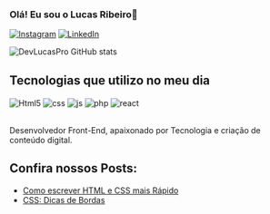 ### Olá! Eu sou o Lucas Ribeiro👋

[![Instagram](https://img.shields.io/badge/Instagram-E4405F?style=for-the-badge&logo=instagram&logoColor=white)](https://www.instagram.com/devcodepro)
[![LinkedIn](https://img.shields.io/badge/LinkedIn-0077B5?style=for-the-badge&logo=linkedin&logoColor=white)](https://www.linkedin.com/in/lucas-ribeiro-06347520a/)

![DevLucasPro GitHub stats](https://github-readme-stats.vercel.app/api?username=devlucaspro&show_icons=true&theme=radical)

## Tecnologias que utilizo no meu dia

<div>
    <img align="center" alt="Html5" src="https://img.shields.io/badge/HTML5-E34F26?style=for-the-badge&logo=html5&logoColor=white"/>
     <img align="center" alt="css" src="https://img.shields.io/badge/CSS-239120?&style=for-the-badge&logo=css3&logoColor=white"/>
     <img align="center" alt="js" src="https://img.shields.io/badge/JavaScript-F7DF1E?style=for-the-badge&logo=javascript&logoColor=black"/>
      <img align="center" alt="php" src="https://img.shields.io/badge/PHP-777BB4?style=for-the-badge&logo=php&logoColor=white">
      <img align="center" alt="react" src="https://img.shields.io/badge/React-20232A?style=for-the-badge&logo=react&logoColor=61DAFB">
</div><br/>

Desenvolvedor Front-End, apaixonado por Tecnologia e criação de conteúdo digital.

## Confira nossos Posts:

- [Como escrever HTML e CSS mais Rápido](https://www.instagram.com/p/Cg-IpV7Py56/?utm_source=ig_web_copy_link)<br/>
- [CSS: Dicas de Bordas](https://www.instagram.com/p/CiCFlPIN1aQ/?utm_source=ig_web_copy_link)<br/>
